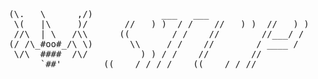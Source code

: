 <pre>
       
 (\.   \      ,/)             ___   ___
  \(   |\     )/       //   ) )  / /    //   ) )  //   ) )
  //\  | \   /\\      ((        / /    //        //___/ /
 (/ /\_#oo#_/\ \)       \\     / /    //        / ____ /
  \/\  ####  /\/          ) ) / /    //        //
       `##'        ((___ / /_/ /___ ((____/ / //
</pre>

